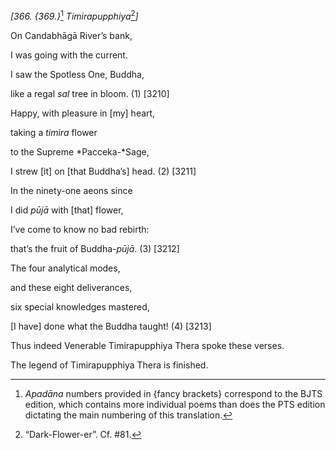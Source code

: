 *\[366. {369.}*[^1] *Timirapupphiya*[^2]*\]*

On Candabhāgā River’s bank,

I was going with the current.

I saw the Spotless One, Buddha,

like a regal *sal* tree in bloom. (1) \[3210\]

Happy, with pleasure in \[my\] heart,

taking a *timira* flower

to the Supreme *Pacceka-*Sage,

I strew \[it\] on \[that Buddha’s\] head. (2) \[3211\]

In the ninety-one aeons since

I did *pūjā* with \[that\] flower,

I’ve come to know no bad rebirth:

that’s the fruit of Buddha-*pūjā*. (3) \[3212\]

The four analytical modes,

and these eight deliverances,

six special knowledges mastered,

\[I have\] done what the Buddha taught! (4) \[3213\]

Thus indeed Venerable Timirapupphiya Thera spoke these verses.

The legend of Timirapupphiya Thera is finished.

[^1]: *Apadāna* numbers provided in {fancy brackets} correspond to the
    BJTS edition, which contains more individual poems than does the PTS
    edition dictating the main numbering of this translation.

[^2]: “Dark-Flower-er”. Cf. \#81.

